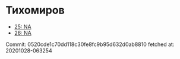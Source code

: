 # Тихомиров
- [25: NA](25.md)
- [26: NA](26.md)

Commit: 0520cde1c70dd118c30fe8fc9b95d632d0ab8810
 fetched at: 20201028-063254
